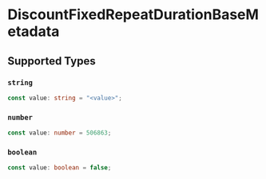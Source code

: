 # DiscountFixedRepeatDurationBaseMetadata


## Supported Types

### `string`

```typescript
const value: string = "<value>";
```

### `number`

```typescript
const value: number = 506863;
```

### `boolean`

```typescript
const value: boolean = false;
```

